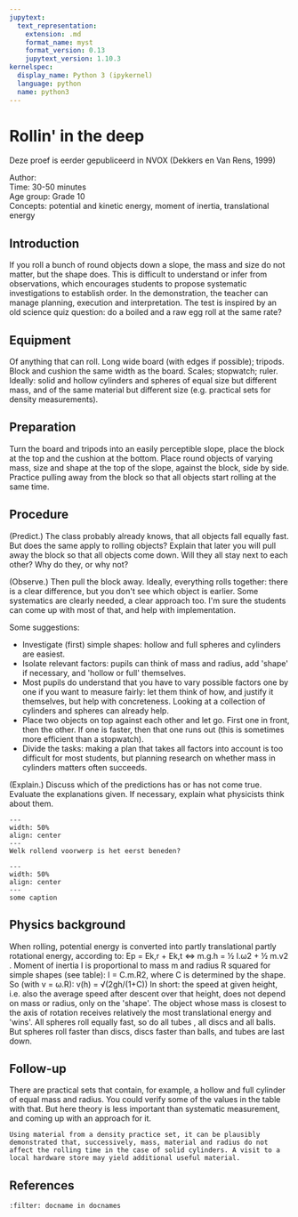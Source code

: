 ```yaml
---
jupytext:
  text_representation:
    extension: .md
    format_name: myst
    format_version: 0.13
    jupytext_version: 1.10.3
kernelspec:
  display_name: Python 3 (ipykernel)
  language: python
  name: python3
---
```


# Rollin' in the deep

Deze proef is eerder gepubliceerd in NVOX (Dekkers en Van Rens, 1999)


Author:     \
Time:	30-50 minutes\
Age group:	Grade 10\
Concepts:	potential and kinetic energy, moment of inertia, translational energy

## Introduction
If you roll a bunch of round objects down a slope, the mass and size do not matter, but the shape does. This is difficult to understand or infer from observations, which encourages students to propose systematic investigations to establish order. In the demonstration, the teacher can manage planning, execution and interpretation. The test is inspired by an old science quiz question: do a boiled and a raw egg roll at the same rate? 

## Equipment
Of anything that can roll. Long wide board (with edges if possible); tripods. Block and cushion the same width as the board. Scales; stopwatch; ruler. 
Ideally: solid and hollow cylinders and spheres of equal size but different mass, and of the same material but different size (e.g. practical sets for density measurements).

## Preparation
Turn the board and tripods into an easily perceptible slope, place the block at the top and the cushion at the bottom. Place round objects of varying mass, size and shape at the top of the slope, against the block, side by side. 
Practice pulling away from the block so that all objects start rolling at the same time.

## Procedure
(Predict.) The class probably already knows, that all objects fall equally fast. But does the same apply to rolling objects? Explain that later you will pull away the block so that all objects come down. Will they all stay next to each other? Why do they, or why not? 

(Observe.) Then pull the block away. Ideally, everything rolls together: there is a clear difference, but you don't see which object is earlier. Some systematics are clearly needed, a clear approach too. I'm sure the students can come up with most of that, and help with implementation.

Some suggestions:
- Investigate (first) simple shapes: hollow and full spheres and cylinders are easiest.
- Isolate relevant factors: pupils can think of mass and radius, add 'shape' if necessary, and 'hollow or full' themselves.
- Most pupils do understand that you have to vary possible factors one by one if you want to measure fairly: let them think of how, and justify it themselves, but help with concreteness. Looking at a collection of cylinders and spheres can already help.
- Place two objects on top against each other and let go. First one in front, then the other. If one is faster, then that one runs out (this is sometimes more efficient than a stopwatch).
- Divide the tasks: making a plan that takes all factors into account is too difficult for most students, but planning research on whether mass in cylinders matters often succeeds.

(Explain.) Discuss which of the predictions has or has not come true. Evaluate the explanations given. If necessary, explain what physicists think about them.

```{figure} demo92_figure1.jpg
---
width: 50%
align: center
---
Welk rollend voorwerp is het eerst beneden? 
```

```{figure} demo92_figure2.jpg
---
width: 50%
align: center
---
some caption
```



## Physics background
When rolling, potential energy is converted into partly translational partly rotational energy, according to: 
 Ep = Ek,r + Ek,t <=> m.g.h = ½ I.ω2 + ½ m.v2 .
Moment of inertia I is proportional to mass m and radius R squared for simple shapes (see table):
 I = C.m.R2, where C is determined by the shape. 
So (with v = ω.R): v(h) = √(2gh/(1+C))
In short: the speed at given height, i.e. also the average speed after descent over that height, does not depend on mass or radius, only on the 'shape'. The object whose mass is closest to the axis of rotation receives relatively the most translational energy and 'wins'. All spheres roll equally fast, so do all tubes , all discs and all balls. But spheres roll faster than discs, discs faster than balls, and tubes are last down.

## Follow-up
There are practical sets that contain, for example, a hollow and full cylinder of equal mass and radius. You could verify some of the values in the table with that. But here theory is less important than systematic measurement, and coming up with an approach for it. 

```{tip}
Using material from a density practice set, it can be plausibly demonstrated that, successively, mass, material and radius do not affect the rolling time in the case of solid cylinders. A visit to a local hardware store may yield additional useful material. 
```

## References
```{bibliography}
:filter: docname in docnames
```